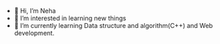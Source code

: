 - 👋 Hi, I’m Neha
- 👀 I’m interested in learning new things
- 🌱 I’m currently learning Data structure and algorithm(C++) and Web development.

<!---
neharariya/neharariya is a ✨ special ✨ repository because its `README.md` (this file) appears on your GitHub profile.
You can click the Preview link to take a look at your changes.
--->
